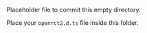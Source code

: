 Placeholder file to commit this empty directory.

Place your `openrct2.d.ts` file inside this folder.
